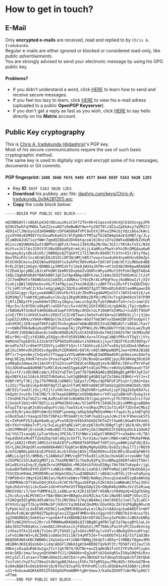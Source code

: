 # How to get in touch?  
## E-Mail
Only __encrypted e-mails__ are received, read and replied to by `Chris A. Iradukunda`.  
Regular e-mails are either ignored or blocked or considered read-only, like _public advertisements_.  
You are strongly advised to send your electronic message by using his GPG public key.   
#### Problems?
- If you didn't understand a word, click 
[HERE](https://emailselfdefense.fsf.org/en/) 
to learn how to send and receive secure messages.  
- If you feel too lazy to learn, click 
[HERE](https://keyserver.ubuntu.com/pks/lookup?search=0x9A2B12E5&options=mr&op=index) 
to view his e-mail adress (uploaded to a public __OpenPGP Keyserver__).  
- If you don't get a reply as fast as you wish, click [HERE](https://matrix.to/#/@daqhris:matrix.org) to say hello directly on his __Matrix__ account.

## Public Key cryptography
This is [Chris A. Iradukunda (@daqhris)](https://github.com/daqhris)'s PGP key.  
Most of his secure communications require the use of such basic cryptographic method.  
The same key is used to digitally sign and encrypt some of his messages, documents or Git commits.   

#### PGP fingerprint: `16DD 366B F67A 9485 4577 BA68 E65F 53A3 9A2B 12E5`  
- Key **ID**: `E65F 53A3 9A2B 12E5` 
- **Download** his pubkey .asc file: [daqhris.com/keys/Chris-A-Iradukunda_0x9A2B12E5.asc](https://daqhris.com/keys/Chris-A-Iradukunda_0x9A2B12E5.asc)  
- **Copy** the code block below:  

```
-----BEGIN PGP PUBLIC KEY BLOCK-----

mQINBGAVlrsBEACp43drD0iauzKxzCSF7ZfG+Oh+E1qxxndjHsVgl81KXzvgy2P6
QS9UZSwhFqYMObLTwkZZxsuKD7sOeBwBUY0w+Yy29ZT0lzXG1u2pEkAsy7qVMZJJ
4D91xClJNxSyn2d1HOAWBQrzOFGAb86ATVPC9xbtXj9FwsIM4ibjVQzi6GaJkAni
yys9YHUv8IM9EYYeJGswMvEw91V/9lPp80nYTMTa2T6J8IW4pGAvEdzM8T/g/JLy
2CuW8VAJUGTiozYWW+7qmdQI8DaO2DVKkhqceAl0J8nziDfe28WYadDWBVKZV6oM
W2inczW2UWUHGZw2tdBPhstqBFzX/hewi2364JRpZNrOm/3GIt/YKtAxfo51/N3d
HiVtvx1VJl6s329tV3lXNxOE6obPpXrm4j6ijL4aHRzxPbwYcHYo3RcDMGAaa6wR
8wvpmyAiysQkz6sHS/jHBR0pzQZTqGXYCz7Z13Wu9cA9d0lTcSYo+ESt/Dlyf8aj
BouTRxiR3c1nc4EnWjEKz01O1iOP3QcWMjVARJ7vwyx3vw4ubkXnymEHzv8dmZps
HlXCHVDCmvvuIKESBnwdVQddYtoIwhPkC989vHGA+t0XlKF1nW/OCYzLM6bob4BD
RrKLZCQ4j2mGgV/0DNNkip3RMIdtTslbe8jWUdaJHTN++mY3zDXWJ0H0pwARAQAB
tCZDaHJpcyBBLiBJcmFkdWt1bmRhIDxpbmZvQGRhcWhyaXMuY29tPokCNgQTAQoA
IAQLCQgHAhUKAhYBAhkBBYJgFZa7Ap4BApsBBYkJaLIzAAoJEOZfU6OaKxLlCzsP
/2I7emDRmTxf8bWb5atUJa8SELx3DN6o/1Y9oIRrACoPQqFkvyj6oBNowIztjXIV
XiokjiQW1lHQVmxbvvXG/F34fNyjax2YexSKd2B/czANY7VxiUhxtP1YeEBUIhQz
CYcjeMltPadCZ/k5xleUgjpWg2c3Q26zuHh0Q73g3T7BOx6Dz6dUXtaeHRqawnIN
yX1GSGiggr/EpiyoeAXWNJi0VvFbrhS1drZOxMVvgdAVMIoChTi7AFXInkVi6/y4
02M1MgT/7nAKtNjpWuwOusl6vZp1ZKgUR3KNz2DfHjcMGTXcTngIQHd9zkl97PdM
IjRfiZNEptFhjewk6HeYIM2vy18qxu/amczn5gC0yTybtDWwKnToX+/e1rsmmlD1
tNyc5n/3c6YDU/a9kpNlraXEkfocc5x+UUYNj2GhI9OD2zX/g8AK8LjTpjrdpBns
1r6WGHw9TdzNuFS4HOG8bu81wpPJ9YU9pc8hOstoLP28mWfm39MaJ+zuG9lT9UUP
aJxE/fRYJcVHV4Ckakhc2OOnTiCZcVBTewni5mSeYvAt6A+w2CW0RkVLilri3jmn
IxpESZcKRHzzV9kK+MBKQolSk33ubfeQWerAbU77m83Wfnx5DmHZBF2DTooQpnl7
xdnVK9Xj3X9ceqdf8kPzq0IYhvbsg6em7mbWuBEOOIIVuQINBGAVlrsBEAC/hasY
j++bW84THkdwBuykuQPPaQToxawpTAjjPpPPWnLdV/MMuUHU7tYQki9ooLweZhyN
FCoEHYJVDOdW2dman6cS4dNsN9QDiNJSsXCA5XDSOvOxf6Q156025fWr1KXMUuXD
NEur9HirdZjzt82ARLa5XQgccR+FdS9XSNNcXu+o7ChogCaN6tPRhcVT5qY/jVtx
kW9UnGTnpbAYELk33xbtKTGP9U5UXhG66otihO9Aokzjxyo7ZW2FYKznMJ9QVqv7
WrodPa74fzr8hmYP3IOVYyjo0OCFtQzclt74Ghhio6JzhTvo8Xy1UiOOo4rDWhas
gEikLCH9hvUhZ0501vdgy8AzhIER9AHGr68lR/x6QldWHpwNUM1Jwo+DVKAJB18E
6Pfir7+pesNejChdzehsYfSqwp1xVYbuWhW+mM6qE2mORAmA5RlgV6mivmcQ4e7q
kKqL9E2qLX9eK7dzuG+1PoaufwpAfv1VZJJN/BuoQcwx80EjpyLR63AkUg30z62H
psM8q8o3dmwaJm11An5P/ElG2XivePIbEUCeCR0pq9jmv9cNDhE/ZDFocP9rVFwX
SSs3D6XhwwQAU0HB7SvMXl8vkzmdISgp6aQPtn4CpUfMkcreWVUyGdN0eaudrTSF
ByIx+tF/sVDCDWEceW/LFE92YuETbt1ymT7D7QARAQABiQREBBgBCgAPBYJgFZa7
ApsOBYkJaLIGAikJEOZfU6OaKxLlwV2gBBkBCgAGBQJgFZa7AAoJEBHGr+VrJx+I
Kd8P/0YyT3Kjj3pJ7bfMHGB/oDN0Sj7pEpo7/CMQvz9pPNFUF2P2uUrJj0A3+Uas
1iZdz/TSw1Kxvkp4h86F0gTZlqmJntTeM/NOFnmD8COF5mSb2gEOU1KW2OdX/XDO
uBC9Zifzwd3liOsj/KZjlcsh0ckes22pz1Bq5V0RrLp04zGjzpF2QgI6Xp6847ui
hk6pOr2+utOc7S6lMD/Y/07kepH2BRMpCoVObNb0mtvrV9lvp2sBN+UP/Qukp3i4
lIVoOhK7kaTdGZ1c+WLAxM2xAtmh3vNxW9AJ9JlgwLgVeYcytTh705kSoZcsifoU
5jUxGnF1bG1+0hT8QTiLxLAPN4IR4IoAo/5CSAP6Ykl5Od6JkiDjxHMMsgvaBQ8m
KfupITd/qcqK3sOUswDquFtcGG/7wo5Xi4/nsGRquZPU13uf3i45F72Dx5eCMbzZ
wni69jRry4ocD8PcbW+Oz5OQPlpnm4g/a9Up5HqPW5GnMHmrtfapXc3LaJeBTqFQ
elNs83oAJrVauqzGT0SfINPa1rMYGmAPjVctHPrGaQIsyaJcWv1t4rF9henak5fS
hL+ZVPeHFV5ZyAph6w0LqjyPvoV82Q+bVbhXhGkD25KTwZtt5wbRi6Gw6V5kUeDi
U6+YXxY+U86e7cPl/U/5uLeLp8fqREikPjdnzb6l9sPk3OBgflgP/16CO/6h/OF9
v3UlPMMn0FjEre5UKJ+H6xB0l75JAWi7zs6PejGbJ3NeMSXJt5692pdOck1G9eRZ
5d/YGS7Isauq6LCpTueY0zmi3PE3O/IfGYNWcs14GpXl9R0HZft+a5mAhcr0/TBJ
FepddbkhxMv0TTZe4ZOqrb0l4Oy3cXXfTL7UrU1Au/VwHrcM8K+nWX2fMvReFMHA
HPyczA022rRh0tJAM13vtkkAtDlPixMD6H7k0FD6mFfXRTiUiyo8WHjdaFdQj82u
5SrLZAGJRdpSRloodm888A4W9J7Uq8CmrBbNyMgHyGERb/Qs8Zyj8uylTIjrNQtD
A/mfG3W0KLp661EoE2PkOZL8szbl6SQejBSkjfDAU0O9ncdI8cNFo3EanDqFW0f4
xNRLLoJgtSt/0MRdLrSJANbKaTJMM/nq9fTY6udXlu2K3e/HvmG8Cx+zexWHr7qE
eJ5GPNIx55lAwD2gMDTjzL7XaSMb9W72c7UoDu92Pq/DseBRwg50bRfo6kST5Hvl
bKieBSzVaInq/EjbpWJkrw1RPNADXL+M62OdsGfUUuE5Ngc79o78kTuKepAr/jgL
Sube8HfbKRz8Y9t1EM7YzxNB1k+NNL/ORc8cixmh0J/VRPFmRm2jARf5NsDGbmjw
7h5CEDzH9UmL2MSRD9RceCHUpkCKDu7uuQINBGAVlrsBEACnvBTdijtE+oFaRynq
IYWPb0vUrzNqr6281N6Ian/HyKVsebWzvfHN8/NaNqs2hocqIeaUeD5zpBsAWvOg
Pz88MRAkcD7Y4GuhQ4jKkXsz4/HCYb7EgusbEPqkuSZkC6ds1uWWAaKCXfwj3Ghz
Spkz6dsV+Q1icbcDa4+iGU+KYePmCU5T9OpUG8pIZGrOBpR40yUHRoJVz1SvRiwq
0NhGYUO/i7/Sm+fUMMFA1ZLixDBLwrA/XZK31E5Nfr958N/oY0d9gVQ+6ZgFb56g
L25csKzyvALMV5KCn+7BArBN4iW+9B8gUvzOiMZLka/CAciNwXBlnAQPjSGvcICy
ch2W2qmIQlgRNzd85aNtGv7Zx1NV30ar27AyLWQ4Aejibml0XESzJxml7yILaEC+
AYVXn5/qgf37bjpYKRNcbPjhDhtCYa2KEEmCQkdMU/GOuFKQcZ6741P0gBg9RvcN
TyPpbLVuCsLdx8CW5rKE0Uj1vmZNMI08DaxbyLecCNy2vtAAUzqcba0A6EF3+mHT
dGnHvFsNLWrqKP88ZTbp8ngCex1ZZgm4F9MRn+DksVggvtO7cRBO7bId+0cosfQi
1gIHNGRBE6j5mk6Sar+vpn6A+F4sKBDHBZ48+X0T4613ovyZwFKdKnJvB6XvbNRp
58F5zWG2HVtnu12RcrskTMNNHwARAQABiQIlBBgBCgAPBYJgFZa7ApsgBYkJaLJe
AAoJEOZfU6OaKxLlvmoQAIz0VoEasiGjFOOqh2c/MTT0AkiPazSFyPCSSu4kVn1g
lzVOaz5fXx3IxbBjTn1mc3PiTUXdCjgIvGOscMdFaylvX4Tvc4BwUg5Hsnu0Yvqc
ixFnG10WrW3+L8CZ00b1sOAEe3V2i1W/54yMf5I6+T+oG6DbTH1ckQ/51f2aD3Bv
BbQObR4WXxKBCXWBWbiJXyGoGu+4t1GNbY8WNgj6bdpTcd0Xy+I+MBBzf8gew3Mh
oB1BRn3K8IdQxUGQ+iidqcADGFl2WkmIgAt648DOEfqV6dY3Y/fD5BfiVIJautlQ
UNkejs0iqduR4b3w1gz2tsYJgh7N74/OUTNn+wvZIqHm3NJfsUtIYPiMxSPCuybn
mtAcSKD/zma/SnyyoQtbhWXfVJ1/GN8D6n+Eg2w0fsOJGeXqRSxIS0yG9Qt6iRzu
UhCy5ZlJlataa+zTUWKvDUmZSi0d7bXc+yHv3BXUGF3afdUophSDapmchf20YQUm
7znfsbt/hyV7nJ78msUtdbYgpN0JkknujFGhc76fgR91pu/PNzAOSrJKhnUd7B+m
6s0AxBQAtkvOdsb9X4VjQcN7dul9JsqFU/9YHYeMilz9ivD5bB4uh9JQ88riiRVD
u31+9uGuawAQKk6091ZVS6OpbGPemANM+tgN+SmwvJ/kaOaIDXHT7uWrMblp86CY
=P7mm
-----END PGP PUBLIC KEY BLOCK-----
```
